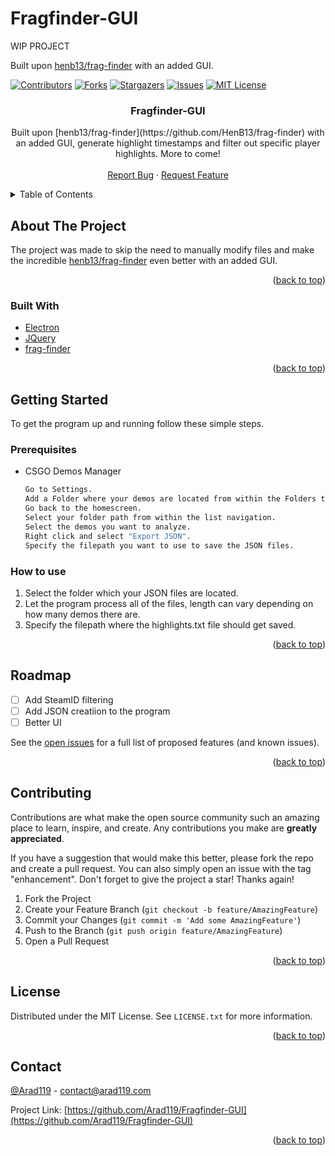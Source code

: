 # Fragfinder-GUI

WIP PROJECT

Built upon [henb13/frag-finder](https://github.com/HenB13/frag-finder) with an added GUI. 



<div id="top"></div>


<!-- PROJECT SHIELDS -->
<!--
*** I'm using markdown "reference style" links for readability.
*** Reference links are enclosed in brackets [ ] instead of parentheses ( ).
*** See the bottom of this document for the declaration of the reference variables
*** for contributors-url, forks-url, etc. This is an optional, concise syntax you may use.
*** https://www.markdownguide.org/basic-syntax/#reference-style-links
-->
[![Contributors][contributors-shield]][contributors-url]
[![Forks][forks-shield]][forks-url]
[![Stargazers][stars-shield]][stars-url]
[![Issues][issues-shield]][issues-url]
[![MIT License][license-shield]][license-url]





<h3 align="center">Fragfinder-GUI</h3>

  <p align="center">
    Built upon [henb13/frag-finder](https://github.com/HenB13/frag-finder) with an added GUI, generate highlight timestamps and filter out specific player highlights. More to come!
    <br />
    <br />
    <a href="https://github.com/Arad119/Fragfinder-GUI/issues">Report Bug</a>
    ·
    <a href="https://github.com/Arad119/Fragfinder-GUI/issues">Request Feature</a>
  </p>
</div>



<!-- TABLE OF CONTENTS -->
<details>
  <summary>Table of Contents</summary>
  <ol>
    <li>
      <a href="#about-the-project">About The Project</a>
      <ul>
        <li><a href="#built-with">Built With</a></li>
      </ul>
    </li>
    <li>
      <a href="#getting-started">Getting Started</a>
      <ul>
        <li><a href="#prerequisites">Prerequisites</a></li>
        <li><a href="#installation">How to use</a></li>
      </ul>
    </li>
    <li><a href="#usage">Usage</a></li>
    <li><a href="#roadmap">Roadmap</a></li>
    <li><a href="#contributing">Contributing</a></li>
    <li><a href="#license">License</a></li>
    <li><a href="#contact">Contact</a></li>
  </ol>
</details>



<!-- ABOUT THE PROJECT -->
## About The Project
The project was made to skip the need to manually modify files and make the incredible [henb13/frag-finder](https://github.com/HenB13/frag-finder) even better with an added GUI. 


<p align="right">(<a href="#top">back to top</a>)</p>



### Built With

* [Electron](https://www.electronjs.org/)
* [JQuery](https://jquery.com)
* [frag-finder](https://github.com/HenB13/frag-finder)

<p align="right">(<a href="#top">back to top</a>)</p>



<!-- GETTING STARTED -->
## Getting Started

To get the program up and running follow these simple steps.

### Prerequisites

* CSGO Demos Manager
  ```sh
  Go to Settings.
  Add a Folder where your demos are located from within the Folders tab.
  Go back to the homescreen.
  Select your folder path from within the list navigation. 
  Select the demos you want to analyze.
  Right click and select "Export JSON".
  Specify the filepath you want to use to save the JSON files.
  ```

### How to use

1. Select the folder which your JSON files are located.
2. Let the program process all of the files, length can vary depending on how many demos there are.
3. Specify the filepath where the highlights.txt file should get saved.

<p align="right">(<a href="#top">back to top</a>)</p>



<!-- ROADMAP -->
## Roadmap

- [ ] Add SteamID filtering
- [ ] Add JSON creatiion to the program 
- [ ] Better UI

See the [open issues](https://github.com/Arad119/Fragfinder-GUI/issues) for a full list of proposed features (and known issues).

<p align="right">(<a href="#top">back to top</a>)</p>



<!-- CONTRIBUTING -->
## Contributing

Contributions are what make the open source community such an amazing place to learn, inspire, and create. Any contributions you make are **greatly appreciated**.

If you have a suggestion that would make this better, please fork the repo and create a pull request. You can also simply open an issue with the tag "enhancement".
Don't forget to give the project a star! Thanks again!

1. Fork the Project
2. Create your Feature Branch (`git checkout -b feature/AmazingFeature`)
3. Commit your Changes (`git commit -m 'Add some AmazingFeature'`)
4. Push to the Branch (`git push origin feature/AmazingFeature`)
5. Open a Pull Request

<p align="right">(<a href="#top">back to top</a>)</p>



<!-- LICENSE -->
## License

Distributed under the MIT License. See `LICENSE.txt` for more information.

<p align="right">(<a href="#top">back to top</a>)</p>



<!-- CONTACT -->
## Contact

[@Arad119](https://twitter.com/Arad119) - contact@arad119.com

Project Link: [https://github.com/Arad119/Fragfinder-GUI](https://github.com/Arad119/Fragfinder-GUI)

<p align="right">(<a href="#top">back to top</a>)</p>



<!-- MARKDOWN LINKS & IMAGES -->
<!-- https://www.markdownguide.org/basic-syntax/#reference-style-links -->
[contributors-shield]: https://img.shields.io/github/contributors/Arad119/Fragfinder-GUI.svg?style=for-the-badge
[contributors-url]: https://github.com/Arad119/Fragfinder-GUI/graphs/contributors
[forks-shield]: https://img.shields.io/github/forks/Arad119/Fragfinder-GUI.svg?style=for-the-badge
[forks-url]: https://github.com/Arad119/Fragfinder-GUI/network/members
[stars-shield]: https://img.shields.io/github/stars/Arad119/Fragfinder-GUI.svg?style=for-the-badge
[stars-url]: https://github.com/Arad119/Fragfinder-GUI/stargazers
[issues-shield]: https://img.shields.io/github/issues/Arad119/Fragfinder-GUI.svg?style=for-the-badge
[issues-url]: https://github.com/Arad119/Fragfinder-GUI/issues
[license-shield]: https://img.shields.io/github/license/Arad119/Fragfinder-GUI.svg?style=for-the-badge
[license-url]: https://github.com/Arad119/Fragfinder-GUI/blob/master/LICENSE.txt